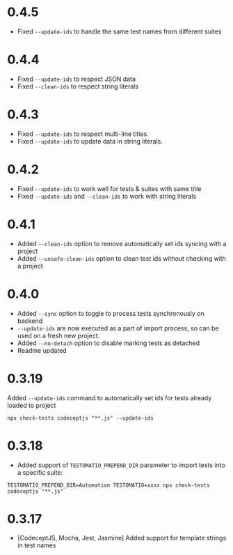 # 0.4.5

* Fixed `--update-ids` to handle the same test names from different suites

# 0.4.4

* Fixed `--update-ids` to respect JSON data 
* Fixed `--clean-ids` to respect string literals

# 0.4.3

* Fixed `--update-ids` to respect multi-line titles.
* Fixed `--update-ids` to update data in string literals.

# 0.4.2

* Fixed `--update-ids` to work well for tests & suites with same title
* Fixed `--update-ids` and `--clean-ids` to work with string literals

# 0.4.1

* Added `--clean-ids` option to remove automatically set ids syncing with a project
* Added `--unsafe-clean-ids` option to clean test ids without checking with a project


# 0.4.0

* Added `--sync` option to toggle to process tests synchronously on backend
* `--update-ids` are now executed as a part of import process, so can be used on a fresh new project.
* Added `--no-detach` option to disable marking tests as detached
* Readme updated

# 0.3.19

Added `--update-ids` command to automatically set ids for tests already loaded to project

```
npx check-tests codeceptjs "**.js" --update-ids
```

# 0.3.18

* Added support of `TESTOMATIO_PREPEND_DIR` parameter to import tests into a specific suite:

```
TESTOMATIO_PREPEND_DIR=Automation TESTOMATIO=xxxx npx check-tests codeceptjs "**.js"
```

# 0.3.17

* [CodeceptJS, Mocha, Jest, Jasmine] Added support for template strings in test names
